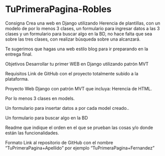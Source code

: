 # TuPrimeraPagina-Robles
Consigna
Crea una web en Django utilizando Herencia de plantillas, con un modelo de por lo menos 3 clases, un formulario para ingresar datos a las 3 clases y un formulario para buscar algo en la BD, no hace falta que sea sobre las tres clases, con realizar búsqueda sobre una alcanzará.

Te sugerimos que hagas  una web estilo blog para ir preparando en la entrega final.

Objetivos
Desarrollar tu primer WEB en Django utilizando patrón MVT

Requisitos
Link de GitHub con el proyecto totalmente subido a la plataforma.

Proyecto Web Django con patrón MVT que incluya:
Herencia de HTML.

Por lo menos 3 clases en models.

Un formulario para insertar datos a por cada model creado..

Un formulario para buscar algo en la BD

Readme que indique el orden en el que se prueban las cosas y/o donde están las funcionalidades.


Formato
Link al repositorio de GitHub con el nombre “TuPrimeraPagina+Apellido”  por ejemplo “TuPrimeraPagina+Fernandez”